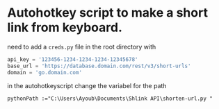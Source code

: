 # Autohotkey script to make a short link from keyboard.

need to add a `creds.py` file in the root directory with

```python
api_key = '123456-1234-1234-1234-12345678'
base_url = 'https://database.domain.com/rest/v3/short-urls'
domain = 'go.domain.com'
```

in the autohotkeyscript change the variabel for the path

```autohotkey
pythonPath :="C:\Users\Ayoub\Documents\Shlink API\shorten-url.py "
```
